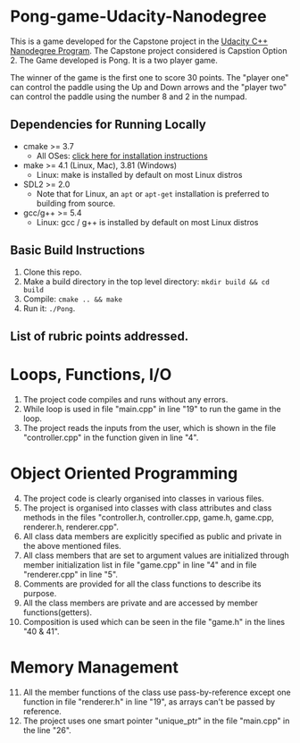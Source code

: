 # Pong-game-Udacity-Nanodegree

This is a game developed for the Capstone project in the [Udacity C++ Nanodegree Program](https://www.udacity.com/course/c-plus-plus-nanodegree--nd213). The Capstone project considered is Capstion Option 2. The Game developed is Pong. It is a two player game.

The winner of the game is the first one to score 30 points. The "player one" can control the paddle using the Up and Down arrows and the "player two" can control the paddle using the number 8 and 2 in the numpad.

## Dependencies for Running Locally
* cmake >= 3.7
  * All OSes: [click here for installation instructions](https://cmake.org/install/)
* make >= 4.1 (Linux, Mac), 3.81 (Windows)
  * Linux: make is installed by default on most Linux distros
* SDL2 >= 2.0
  * Note that for Linux, an `apt` or `apt-get` installation is preferred to building from source.
* gcc/g++ >= 5.4
  * Linux: gcc / g++ is installed by default on most Linux distros

## Basic Build Instructions

1. Clone this repo.
2. Make a build directory in the top level directory: `mkdir build && cd build`
3. Compile: `cmake .. && make`
4. Run it: `./Pong`.

## List of rubric points addressed.
# Loops, Functions, I/O
1. The project code compiles and runs without any errors.
2. While loop is used in file "main.cpp" in line "19" to run the game in the loop.
3. The project reads the inputs from the user, which is shown in the file "controller.cpp" in the function given in line "4".
# Object Oriented Programming
4. The project code is clearly organised into classes in various files.
5. The project is organised into classes with class attributes and class methods in the files "controller.h, controller.cpp, game.h, game.cpp, renderer.h, renderer.cpp".
6. All class data members are explicitly specified as public and private in the above mentioned files.
7. All class members that are set to argument values are initialized through member initialization list in file "game.cpp" in line "4" and in file "renderer.cpp" in line "5".
8. Comments are provided for all the class functions to describe its purpose.
9. All the class members are private and are accessed by member functions(getters).
10. Composition is used which can be seen in the file "game.h" in the lines "40 & 41".
# Memory Management
11. All the member functions of the class use pass-by-reference except one function in file "renderer.h" in line "19", as arrays can't be passed by reference.
12. The project uses one smart pointer "unique_ptr" in the file "main.cpp" in the line "26".
